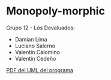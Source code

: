 # Monopoly-morphic
Grupo 12 - Los Devaluados:
- Damian Lima
- Luciano Salerno
- Valentin Calomino
- Valentin Cedeño



[PDF del UML del programa](https://github.com/qbixxx/Monopoly-morphic/files/15135817/exported_from_idea.drawio.pdf)
